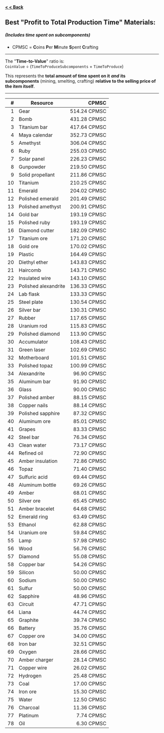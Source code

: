**[< < Back](https://smithsoniandsp.github.io/DeeptownResourcesCalculator/)**  

## Best "Profit to Total Production Time" Materials: 
##### (*Includes* time spent on subcomponents)

* CPMSC = **C**oins **P**er **M**inute **S**pent **C**rafting

- - - 

The "**Time-to-Value**" ratio is:  
 `CoinValue` ÷ (`TimeToProduceSubcomponents` + `TimeToProduce`)  

This represents the **total amount of time spent on it** ***and*** **its subcomponents** (mining, smelting, crafting)
 **relative to the selling price of the item itself**.

- - - 

| **#**| **Resource**             | **CPMSC**                               |
| ----:|------------------        |-------------------------------:         |
| 1    | Gear                     |  514.24 CPMSC                           |
| 2    | Bomb                     |  431.28 CPMSC                           |
| 3    | Titanium bar             |  417.64 CPMSC                           |
| 4    | Maya calendar            |  352.73 CPMSC                           |
| 5    | Amethyst                 |  306.04 CPMSC                           |
| 6    | Ruby                     |  255.03 CPMSC                           |
| 7    | Solar panel              |  226.23 CPMSC                           |
| 8    | Gunpowder                |  219.50 CPMSC                           |
| 9    | Solid propellant         |  211.86 CPMSC                           |
| 10   | Titanium                 |  210.25 CPMSC                           |
| 11   | Emerald                  |  204.02 CPMSC                           |
| 12   | Polished emerald         |  201.49 CPMSC                           |
| 13   | Polished amethyst        |  200.91 CPMSC                           |
| 14   | Gold bar                 |  193.19 CPMSC                           |
| 15   | Polished ruby            |  193.19 CPMSC                           |
| 16   | Diamond cutter           |  182.09 CPMSC                           |
| 17   | Titanium ore             |  171.20 CPMSC                           |
| 18   | Gold ore                 |  170.02 CPMSC                           |
| 19   | Plastic                  |  164.49 CPMSC                           |
| 20   | Diethyl ether            |  143.83 CPMSC                           |
| 21   | Haircomb                 |  143.71 CPMSC                           |
| 22   | Insulated wire           |  143.10 CPMSC                           |
| 23   | Polished alexandrite     |  136.33 CPMSC                           |
| 24   | Lab flask                |  133.33 CPMSC                           |
| 25   | Steel plate              |  130.54 CPMSC                           |
| 26   | Silver bar               |  130.31 CPMSC                           |
| 27   | Rubber                   |  117.65 CPMSC                           |
| 28   | Uranium rod              |  115.83 CPMSC                           |
| 29   | Polished diamond         |  113.90 CPMSC                           |
| 30   | Accumulator              |  108.43 CPMSC                           |
| 31   | Green laser              |  102.69 CPMSC                           |
| 32   | Motherboard              |  101.51 CPMSC                           |
| 33   | Polished topaz           |  100.99 CPMSC                           |
| 34   | Alexandrite              |   96.90 CPMSC                           |
| 35   | Aluminum bar             |   91.90 CPMSC                           |
| 36   | Glass                    |   90.00 CPMSC                           |
| 37   | Polished amber           |   88.15 CPMSC                           |
| 38   | Copper nails             |   88.14 CPMSC                           |
| 39   | Polished sapphire        |   87.32 CPMSC                           |
| 40   | Aluminum ore             |   85.01 CPMSC                           |
| 41   | Grapes                   |   83.33 CPMSC                           |
| 42   | Steel bar                |   76.34 CPMSC                           |
| 43   | Clean water              |   73.17 CPMSC                           |
| 44   | Refined oil              |   72.90 CPMSC                           |
| 45   | Amber insulation         |   72.86 CPMSC                           |
| 46   | Topaz                    |   71.40 CPMSC                           |
| 47   | Sulfuric acid            |   69.44 CPMSC                           |
| 48   | Aluminum bottle          |   69.26 CPMSC                           |
| 49   | Amber                    |   68.01 CPMSC                           |
| 50   | Silver ore               |   65.45 CPMSC                           |
| 51   | Amber bracelet           |   64.68 CPMSC                           |
| 52   | Emerald ring             |   63.49 CPMSC                           |
| 53   | Ethanol                  |   62.88 CPMSC                           |
| 54   | Uranium ore              |   59.84 CPMSC                           |
| 55   | Lamp                     |   57.98 CPMSC                           |
| 56   | Wood                     |   56.76 CPMSC                           |
| 57   | Diamond                  |   55.08 CPMSC                           |
| 58   | Copper bar               |   54.26 CPMSC                           |
| 59   | Silicon                  |   50.00 CPMSC                           |
| 60   | Sodium                   |   50.00 CPMSC                           |
| 61   | Sulfur                   |   50.00 CPMSC                           |
| 62   | Sapphire                 |   48.96 CPMSC                           |
| 63   | Circuit                  |   47.71 CPMSC                           |
| 64   | Liana                    |   44.74 CPMSC                           |
| 65   | Graphite                 |   39.74 CPMSC                           |
| 66   | Battery                  |   35.76 CPMSC                           |
| 67   | Copper ore               |   34.00 CPMSC                           |
| 68   | Iron bar                 |   32.51 CPMSC                           |
| 69   | Oxygen                   |   28.66 CPMSC                           |
| 70   | Amber charger            |   28.14 CPMSC                           |
| 71   | Copper wire              |   26.02 CPMSC                           |
| 72   | Hydrogen                 |   25.48 CPMSC                           |
| 73   | Coal                     |   17.00 CPMSC                           |
| 74   | Iron ore                 |   15.30 CPMSC                           |
| 75   | Water                    |   12.50 CPMSC                           |
| 76   | Charcoal                 |   11.36 CPMSC                           |
| 77   | Platinum                 |    7.74 CPMSC                           |
| 78   | Oil                      |    6.30 CPMSC                           |
